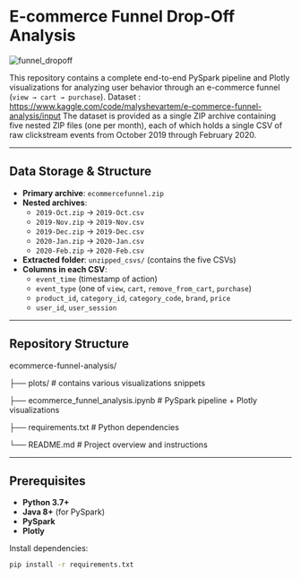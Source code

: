 # E-commerce Funnel Drop-Off Analysis
![funnel_dropoff](https://github.com/user-attachments/assets/143d7ab0-6af1-4c37-ac08-f9091409883f)

This repository contains a complete end-to-end PySpark pipeline and Plotly visualizations for analyzing user behavior through an e-commerce funnel (`view → cart → purchase`). 
Dataset : https://www.kaggle.com/code/malyshevartem/e-commerce-funnel-analysis/input
The dataset is provided as a single ZIP archive containing five nested ZIP files (one per month), each of which holds a single CSV of raw clickstream events from October 2019 through February 2020.

---

## Data Storage & Structure

- **Primary archive**: `ecommercefunnel.zip`  
- **Nested archives**:  
  - `2019-Oct.zip` → `2019-Oct.csv`  
  - `2019-Nov.zip` → `2019-Nov.csv`  
  - `2019-Dec.zip` → `2019-Dec.csv`  
  - `2020-Jan.zip` → `2020-Jan.csv`  
  - `2020-Feb.zip` → `2020-Feb.csv`  
- **Extracted folder**: `unzipped_csvs/` (contains the five CSVs)  
- **Columns in each CSV**:  
  - `event_time` (timestamp of action)  
  - `event_type` (one of `view`, `cart`, `remove_from_cart`, `purchase`)  
  - `product_id`, `category_id`, `category_code`, `brand`, `price`  
  - `user_id`, `user_session`

---

## Repository Structure

ecommerce-funnel-analysis/ 

├── plots/ # contains various visualizations snippets

├── ecommerce_funnel_analysis.ipynb # PySpark pipeline + Plotly visualizations 

├── requirements.txt # Python dependencies 

└── README.md # Project overview and instructions


---

## Prerequisites

- **Python 3.7+**  
- **Java 8+** (for PySpark)  
- **PySpark**  
- **Plotly**  

Install dependencies:

```bash
pip install -r requirements.txt

